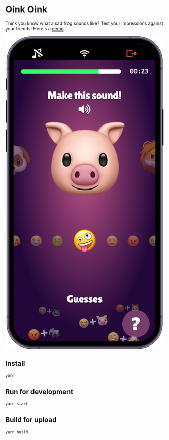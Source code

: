 # Oink Oink

Think you know what a sad frog sounds like? Test your impressions against your friends!
Here's a [demo](https://developers.rune.ai/examples/oink-oink/).

[<img src="../../docs/static/img/multiplayer-games/oink-oink.png" width=500>](https://developers.rune.ai/examples/oink-oink/)

## Install

```sh
yarn
```

## Run for development

```sh
yarn start
```

## Build for upload

```sh
yarn build
```
